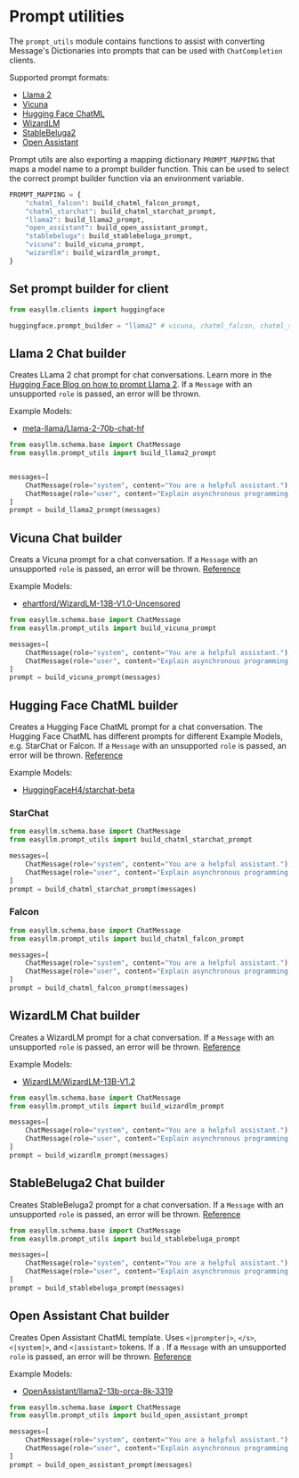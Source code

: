 # Prompt utilities

The `prompt_utils`  module contains functions to assist with converting Message's Dictionaries into prompts that can be used with `ChatCompletion` clients. 

Supported prompt formats:

* [Llama 2](#llama-2-chat-builder)
* [Vicuna](#vicuna-chat-builder)
* [Hugging Face ChatML](#hugging-face-chatml-builder)
* [WizardLM](#wizardlm-chat-builder)
* [StableBeluga2](#stablebeluga2-chat-builder)
* [Open Assistant](#open-assistant-chat-builder)

Prompt utils are also exporting a mapping dictionary `PROMPT_MAPPING` that maps a model name to a prompt builder function. This can be used to select the correct prompt builder function via an environment variable. 

```python
PROMPT_MAPPING = {
    "chatml_falcon": build_chatml_falcon_prompt,
    "chatml_starchat": build_chatml_starchat_prompt,
    "llama2": build_llama2_prompt,
    "open_assistant": build_open_assistant_prompt,
    "stablebeluga": build_stablebeluga_prompt,
    "vicuna": build_vicuna_prompt,
    "wizardlm": build_wizardlm_prompt,
}
```

## Set prompt builder for client

```python
from easyllm.clients import huggingface

huggingface.prompt_builder = "llama2" # vicuna, chatml_falcon, chatml_starchat, wizardlm, stablebeluga, open_assistant
```

## Llama 2 Chat builder 

Creates LLama 2 chat prompt for chat conversations. Learn more in the [Hugging Face Blog on how to prompt Llama 2](https://huggingface.co/blog/llama2#how-to-prompt-llama-2). If a `Message` with an unsupported `role` is passed, an error will be thrown.

Example Models: 

* [meta-llama/Llama-2-70b-chat-hf](https://huggingface.co/meta-llama/Llama-2-70b-chat-hf)

```python
from easyllm.schema.base import ChatMessage
from easyllm.prompt_utils import build_llama2_prompt


messages=[
    ChatMessage(role="system", content="You are a helpful assistant."),
    ChatMessage(role="user", content="Explain asynchronous programming in the style of the pirate Blackbeard."),
]
prompt = build_llama2_prompt(messages)
```


## Vicuna Chat builder 

Creats a Vicuna prompt for a chat conversation. If a `Message` with an unsupported `role` is passed, an error will be thrown. [Reference](https://github.com/lm-sys/FastChat/blob/main/docs/vicuna_weights_version.md#prompt-template)

Example Models: 

* [ehartford/WizardLM-13B-V1.0-Uncensored](https://huggingface.co/ehartford/WizardLM-13B-V1.0-Uncensored)


```python
from easyllm.schema.base import ChatMessage
from easyllm.prompt_utils import build_vicuna_prompt

messages=[
    ChatMessage(role="system", content="You are a helpful assistant."),
    ChatMessage(role="user", content="Explain asynchronous programming in the style of the pirate Blackbeard."),
]
prompt = build_vicuna_prompt(messages)
```

## Hugging Face ChatML builder 

Creates a Hugging Face ChatML prompt for a chat conversation. The Hugging Face ChatML has different prompts for different Example Models, e.g. StarChat or Falcon. If a `Message` with an unsupported `role` is passed, an error will be thrown. [Reference](https://huggingface.co/HuggingFaceH4/starchat-beta)

Example Models: 
* [HuggingFaceH4/starchat-beta](https://huggingface.co/HuggingFaceH4/starchat-beta)

### StarChat

```python
from easyllm.schema.base import ChatMessage
from easyllm.prompt_utils import build_chatml_starchat_prompt

messages=[
    ChatMessage(role="system", content="You are a helpful assistant."),
    ChatMessage(role="user", content="Explain asynchronous programming in the style of the pirate Blackbeard."),
]
prompt = build_chatml_starchat_prompt(messages)
```

### Falcon

```python
from easyllm.schema.base import ChatMessage
from easyllm.prompt_utils import build_chatml_falcon_prompt

messages=[
    ChatMessage(role="system", content="You are a helpful assistant."),
    ChatMessage(role="user", content="Explain asynchronous programming in the style of the pirate Blackbeard."),
]
prompt = build_chatml_falcon_prompt(messages)
```

## WizardLM Chat builder 

Creates a WizardLM prompt for a chat conversation. If a `Message` with an unsupported `role` is passed, an error will be thrown. [Reference](https://github.com/nlpxucan/WizardLM/blob/main/WizardLM/src/infer_wizardlm13b.py#L79)

Example Models:

* [WizardLM/WizardLM-13B-V1.2](https://huggingface.co/WizardLM/WizardLM-13B-V1.2)

```python
from easyllm.schema.base import ChatMessage
from easyllm.prompt_utils import build_wizardlm_prompt

messages=[
    ChatMessage(role="system", content="You are a helpful assistant."),
    ChatMessage(role="user", content="Explain asynchronous programming in the style of the pirate Blackbeard."),
]
prompt = build_wizardlm_prompt(messages)
```

## StableBeluga2 Chat builder 

Creates StableBeluga2 prompt for a chat conversation. If a `Message` with an unsupported `role` is passed, an error will be thrown. [Reference](https://huggingface.co/stabilityai/StableBeluga2)

```python
from easyllm.schema.base import ChatMessage
from easyllm.prompt_utils import build_stablebeluga_prompt

messages=[
    ChatMessage(role="system", content="You are a helpful assistant."),
    ChatMessage(role="user", content="Explain asynchronous programming in the style of the pirate Blackbeard."),
]
prompt = build_stablebeluga_prompt(messages)
```

## Open Assistant Chat builder 

Creates Open Assistant ChatML template. Uses `<|prompter|>`, `</s>`, `<|system|>`, and `<|assistant>` tokens. If a . If a `Message` with an unsupported `role` is passed, an error will be thrown. [Reference](https://huggingface.co/OpenAssistant/llama2-13b-orca-8k-33192)

Example Models:

* [OpenAssistant/llama2-13b-orca-8k-3319](https://huggingface.co/OpenAssistant/llama2-13b-orca-8k-33192)

```python
from easyllm.schema.base import ChatMessage
from easyllm.prompt_utils import build_open_assistant_prompt

messages=[
    ChatMessage(role="system", content="You are a helpful assistant."),
    ChatMessage(role="user", content="Explain asynchronous programming in the style of the pirate Blackbeard."),
]
prompt = build_open_assistant_prompt(messages)
```

